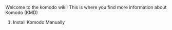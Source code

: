 Welcome to the komodo wiki! This is where you find more information about Komodo (KMD)

1. Install Komodo Manually
